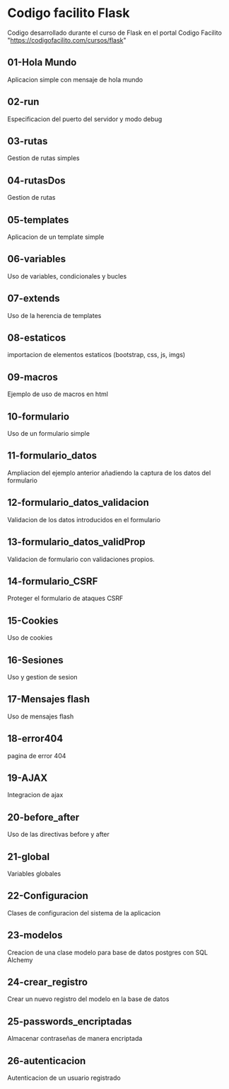 # Codigo facilito Flask
Codigo desarrollado durante el curso de Flask en el portal Codigo Facilito "https://codigofacilito.com/cursos/flask"


## 01-Hola Mundo
Aplicacion simple con mensaje de hola mundo

## 02-run
Especificacion del puerto del servidor y modo debug

## 03-rutas
Gestion de rutas simples

## 04-rutasDos
Gestion de rutas

## 05-templates
Aplicacion de un template simple

## 06-variables
Uso de variables, condicionales y bucles

## 07-extends
Uso de la herencia de templates

## 08-estaticos
importacion de elementos estaticos (bootstrap, css, js, imgs)

## 09-macros
Ejemplo de uso de macros en html

## 10-formulario
Uso de un formulario simple

## 11-formulario_datos
Ampliacion del ejemplo anterior añadiendo la captura de los datos del formulario

## 12-formulario_datos_validacion
Validacion de los datos introducidos en el formulario

## 13-formulario_datos_validProp
Validacion de formulario con validaciones propios.

## 14-formulario_CSRF
Proteger el formulario de ataques CSRF

## 15-Cookies
Uso de cookies

## 16-Sesiones
Uso y gestion de sesion

## 17-Mensajes flash
Uso de mensajes flash

## 18-error404
pagina de error 404

## 19-AJAX
Integracion de ajax

## 20-before_after
Uso de las directivas before y after

## 21-global
Variables globales

## 22-Configuracion
Clases de configuracion del sistema de la aplicacion

## 23-modelos
Creacion de una clase modelo para base de datos postgres con SQL Alchemy

## 24-crear_registro
Crear un nuevo registro del modelo en la base de datos

## 25-passwords_encriptadas
Almacenar contraseñas de manera encriptada

## 26-autenticacion
Autenticacion de un usuario registrado